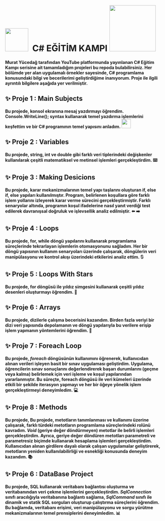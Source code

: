 
 #  <img src="https://github.com/Anmol-Baranwal/Cool-GIFs-For-GitHub/assets/74038190/2c0eef4b-7b75-42bd-9722-4bea97a2d532" width="75">&nbsp; C# EĞİTİM KAMPI <img src="https://github.com/Anmol-Baranwal/Cool-GIFs-For-GitHub/assets/74038190/85cb9521-97c0-4a65-9358-7db8099fac7f" width="150">


#### Murat Yücedağ tarafından YouTube platformunda yayınlanan **C# Eğitim Kampı** serisine ait tamamladığım projeleri bu repoda bulabilirsiniz. Her bölümde yer alan uygulamalı örnekler sayesinde, C# programlama konusundaki bilgi ve becerilerimi geliştirdiğime inanıyorum. Proje ile ilgili ayrıntılı bilgilere aşağıda yer verilmiştir.

## :sparkles: Proje 1 : Main Subjects
####  Bu projede, konsol ekranına mesaj yazdırmayı öğrendim. Console.WriteLine(); syntax kullanarak temel yazdırma işlemlerini keşfettim ve bir C# programının temel yapısını anladım. <img src="https://user-images.githubusercontent.com/74038190/212749168-86d6c7ab-98da-409b-998f-c5b74721badd.gif" width="30">

## :sparkles: Proje 2 : Variables
####  Bu projede, string, int ve double gibi farklı veri tiplerindeki değişkenler kullanılarak çeşitli matematiksel ve metinsel işlemleri gerçekleştirdim. :keyboard:

## :sparkles: Proje 3 : Making Desicions
####  Bu projede, karar mekanizmalarının temel yapı taşlarını oluşturan if, else if, else yapıları kullanılmıştır. Program, belirlenen koşullara göre farklı işlem yollarını izleyerek karar verme sürecini gerçekleştirmiştir. Farklı senaryolar altında, programın koşul ifadelerine nasıl yanıt verdiği test edilerek davranışsal doğruluk ve işlevsellik analiz edilmiştir. :arrow_left: ➡️

## :sparkles: Proje 4 : Loops
####  Bu projede, for, while  döngü yapılarını kullanarak programlama süreçlerinde tekrarlayan işlemlerin otomasyonunu sağladım. Her bir döngü yapısının kullanım senaryoları üzerinde çalışarak, döngülerin veri manipülasyonu ve kontrol akışı üzerindeki etkilerini analiz ettim. :arrows_clockwise:

## :sparkles: Proje 5 : Loops With Stars
####  Bu projede, for döngüsü ile yıldız simgesini kullanarak çeşitli yıldız desenleri oluşturmayı öğrendim. :star2:

## :sparkles: Proje 6 : Arrays
####  Bu projede, dizilerle çalışma becerisini kazandım. Birden fazla veriyi bir dizi veri yapısında depolamanın ve döngü yapılarıyla bu verilere erişip işlem yapmanın yöntemlerini öğrendim. :milky_way:

## :sparkles: Proje 7 : Foreach Loop
#### Bu projede, _foreach_ döngüsünün kullanımını öğrenerek, kullanıcıdan alınan verileri işleyen basit bir sınav uygulaması geliştirdim. Uygulama, öğrencilerin sınav sonuçlarını değerlendirerek başarı durumlarını (geçme veya kalma) belirlemek için veri işleme ve koşul yapılarından yararlanmıştır. Bu süreçte, foreach döngüsü ile veri kümeleri üzerinde etkili bir şekilde iterasyon yapmayı ve her bir öğeye yönelik işlem gerçekleştirmeyi deneyimledim. :computer:

## :sparkles: Proje 8 : Methods
####  Bu projede, Bu projede, metotların tanımlanması ve kullanımı üzerine çalışarak, farklı türdeki metotların programlama süreçlerindeki rolünü kavradım. *Void* (geriye değer döndürmeyen) metotlar ile belirli işlemleri gerçekleştirdim. Ayrıca, geriye değer döndüren metotları parametreli ve parametresiz biçimde kullanarak hesaplama işlemleri gerçekleştirdim. Kullanıcıdan alınan girdilere dayalı olarak çalışan uygulamalar geliştirerek, metotların yeniden kullanılabilirliği ve esnekliği konusunda deneyim kazandım. :books:


## :sparkles: Proje 6 : DataBase Project
####  Bu projede, **SQL** kullanarak veritabanı bağlantısı oluşturma ve veritabanından veri çekme işlemlerini gerçekleştirdim. _SqlConnection_ sınıfı aracılığıyla veritabanına bağlantı sağlama, _SqlCommand_ sınıfı ile dinamik ve statik SQL sorguları oluşturup çalıştırma süreçlerini öğrendim. Bu bağlamda, veritabanı erişimi, veri manipülasyonu ve sorgu yürütme mekanizmalarının temel prensiplerini deneyimledim. :bar_chart:



